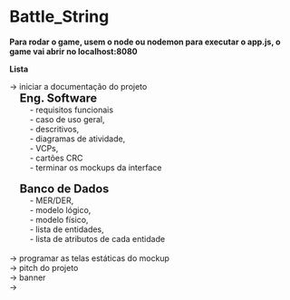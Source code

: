 # Battle_String

<b> Para rodar o game, usem o node ou nodemon para executar o app.js, o game vai abrir no localhost:8080 </b>

<b> Lista </b>

-> iniciar a documentação do projeto <br>
 &emsp; <b style="font-size:20px;"> Eng. Software </b> <br>
      &emsp; &emsp; - requisitos funcionais <br>
      &emsp; &emsp; - caso de uso geral, <br>
      &emsp; &emsp; - descritivos, <br>
      &emsp; &emsp; - diagramas de atividade, <br>
      &emsp; &emsp; - VCPs, <br>
      &emsp; &emsp; - cartões CRC <br>
      &emsp; &emsp; - terminar os mockups da interface <br>
  <br>
   &emsp; <b style="font-size:20px;"> Banco de Dados </b>  <br>
     &emsp;  &emsp; - MER/DER, <br>
     &emsp;  &emsp; - modelo lógico, <br>
     &emsp;  &emsp; - modelo físico, <br>
     &emsp;  &emsp; - lista de entidades, <br>
     &emsp;  &emsp; - lista de atributos de cada entidade<br>
   <br>
-> programar as telas estáticas do mockup <br>
-> pitch do projeto <br>
-> banner <br>
-> 
    
